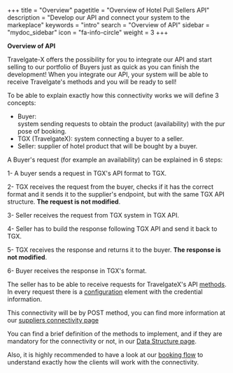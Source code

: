 +++
title = "Overview"
pagetitle = "Overview of Hotel Pull Sellers API"
description = "Develop our API and connect your system to the markeplace"
keywords = "intro"
search = "Overview of API"
sidebar = "mydoc_sidebar"
icon = "fa-info-circle"
weight = 3
+++

**Overview of API**

Travelgate-X offers the possibility for you to integrate our API and start selling to our portfolio of Buyers just as quick as you can finish the development!
When you integrate our API, your system will be able to receive Travelgate's methods and you will be ready to sell!  

To be able to explain exactly how this connectivity works we will define 3 concepts:

- Buyer: system sending requests to obtain the product (availability) with the purpose of booking.
- TGX (TravelgateX): system connecting a buyer to a seller.
- Seller: supplier of hotel product that will be bought by a buyer.

A Buyer's request (for example an availability) can be explained in 6 steps:

1- A buyer sends a request in TGX's API format to TGX.

2- TGX receives the request from the buyer, checks if it has the correct format and it sends it to the supplier's endpoint, but with the same TGX API structure. **The request is not modified**.

3- Seller receives the request from TGX system in TGX API.

4- Seller has to build the response following TGX API and send it back to TGX.

5- TGX receives the response and returns it to the buyer. **The response is not modified**.

6- Buyer receives the response in TGX's format.


The seller has to be able to receive requests for TravelgateX's API [methods](/connectiontypessellers/hotelpullsellers/methods/). In every request there is a [configuration](/connectiontypessellers/hotelpullsellers/how-to-guides/configuration/) element with the credential information.

This connectivity will be by POST method, you can find more information at our [suppliers connectivity page](/connectiontypessellers/hotelpullsellers/how-to-guides/connectivity/)

You can find a brief definition of the methods to implement, and if they are mandatory for the connectivity or not, in our [Data Structure page](/connectiontypessellers/hotelpullsellers/data-structure/).

Also, it is highly recommended to have a look at our [booking flow](/connectiontypessellers/hotelpullsellers/how-to-guides/booking-flow/) to understand exactly how the clients will work with the connectivity.

